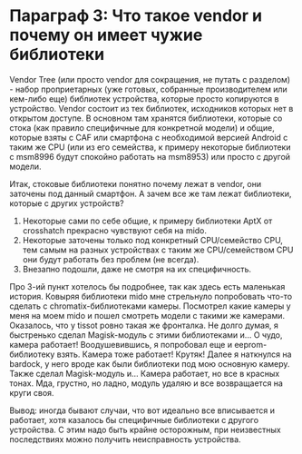 # Параграф 3: Что такое vendor и почему он имеет чужие библиотеки

Vendor Tree (или просто vendor для сокращения, не путать с разделом) - набор проприетарных (уже готовых, собранные производителем или кем-либо еще) библиотек устройства, которые просто копируются в устройство. Vendor состоит из тех библиотек, исходников которых нет в открытом доступе. В основном там хранятся библиотеки, которые со стока (как правило специфичные для конкретной модели) и общие, которые взяты с CAF или смартфона с необходимой версией Android с таким же CPU (или из его семейства, к примеру некоторые библиотеки с msm8996 будут спокойно работать на msm8953) или просто с другой модели.

Итак, стоковые библиотеки понятно почему лежат в vendor, они заточены под данный смартфон. А зачем все же там лежат библиотеки, которые с других устройств?

1) Некоторые сами по себе общие, к примеру библиотеки AptX от crosshatch прекрасно чувствуют себя на mido.
2) Некоторые заточены только под конкретный CPU/семейство CPU, тем самым на разных устройствах с таким же CPU/семейством CPU они будут работать без проблем (не всегда).
3) Внезапно подошли, даже не смотря на их специфичность.

Про 3-ий пункт хотелось бы подробнее, так как здесь есть маленькая история. Ковыряя библиотеки mido мне стрельнуло попробовать что-то сделать с chromatix-библиотеками камеры. Посмотрел какие камеры у меня на моем mido и пошел смотреть модели с такими же камерами. Оказалось, что у tissot ровно такая же фронталка. Не долго думая, я быстренько сделал Magisk-модуль с этими библиотеками и... О чудо, камера работает! Воодушевившись, я попробовал еще и eeprom-библиотеку взять. Камера тоже работает! Крутяк! Далее я наткнулся на bardock, у него вроде как были библиотеки под мою основную камеру. Также сделал Magisk-модуль и... Камера работает, но все в красных тонах. Мда, грустно, но ладно, модуль удаляю и все возвращается на круги своя.

Вывод: иногда бывают случаи, что вот идеально все вписывается и работает, хотя казалось бы специфичные библиотеки с другого устройства. С этим надо быть крайне осторожным, при неизвестных последствиях можно получить неисправность устройства.